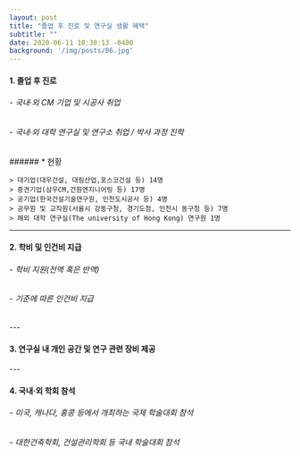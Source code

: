 ```yaml
---
layout: post
title: "졸업 후 진로 및 연구실 생활 혜택"
subtitle: ""
date: 2020-06-11 10:30:13 -0400
background: '/img/posts/06.jpg'
---
```



 
#### 1. 졸업 후 진로 ##
###### - 국내·외 CM 기업 및 시공사 취업 
###### - 국내·외 대학 연구실 및 연구소 취업 / 박사 과정 진학

<p> ######  * 현황 </p> 

    > 대기업(대우건설, 대림산업,포스코건설 등) 14명 
    > 중견기업(삼우CM,건원엔지니어링 등) 17명
    > 공기업(한국건설기술연구원, 인천도시공사 등) 4명
    > 공무원 및 교직원(서울시 강동구청, 경기도청, 인천시 동구청 등) 7명
    > 해외 대학 연구실(The university of Hong Kong) 연구원 1명 
   
   
   
   
   
---




#### 2. 학비 및 인건비 지급 ## 
###### - 학비 지원(전액 혹은 반액)
###### - 기준에 따른 인건비 지급
      
      
<p>         </p>      
---




#### 3. 연구실 내 개인 공간 및 연구 관련 장비 제공 ## 
       
      

<p>         </p>       
---


#### 4. 국내·외 학회 참석 ## 
###### - 미국, 캐나다, 홍콩 등에서 개최하는 국제 학술대회 참석
###### - 대한건축학회, 건설관리학회 등 국내 학술대회 참석
